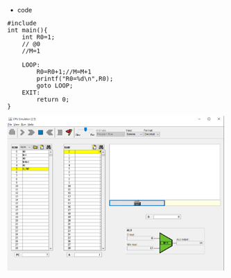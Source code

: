 * code 
<pre>
#include<stdio.h>
int main(){
    int R0=1;
    // @0
    //M=1

    LOOP:
        R0=R0+1;//M=M+1
        printf("R0=%d\n",R0);
        goto LOOP;
    EXIT:
        return 0;
}
</pre>

<img  src = "./pic.png" heigh = "350px" width = "500px">